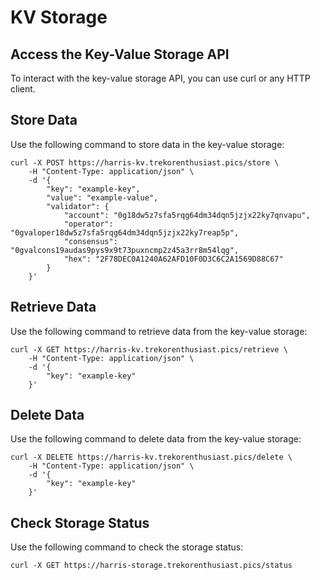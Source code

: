 # KV Storage

## Access the Key-Value Storage API

To interact with the key-value storage API, you can use curl or any HTTP client.

## Store Data

Use the following command to store data in the key-value storage:

```
curl -X POST https://harris-kv.trekorenthusiast.pics/store \
    -H "Content-Type: application/json" \
    -d '{
        "key": "example-key",
        "value": "example-value",
        "validator": {
            "account": "0g18dw5z7sfa5rqg64dm34dqn5jzjx22ky7qnvapu",
            "operator": "0gvaloper18dw5z7sfa5rqg64dm34dqn5jzjx22ky7reap5p",
            "consensus": "0gvalcons19audas9pys9x9t73puxncmp2z45a3rr8m54lqg",
            "hex": "2F78DEC0A1240A62AFD10F0D3C6C2A1569D88C67"
        }
    }'
```
## Retrieve Data

Use the following command to retrieve data from the key-value storage:

```
curl -X GET https://harris-kv.trekorenthusiast.pics/retrieve \
    -H "Content-Type: application/json" \
    -d '{
        "key": "example-key"
    }'
```
## Delete Data

Use the following command to delete data from the key-value storage:

```
curl -X DELETE https://harris-kv.trekorenthusiast.pics/delete \
    -H "Content-Type: application/json" \
    -d '{
        "key": "example-key"
    }'
```
## Check Storage Status

Use the following command to check the storage status:

```
curl -X GET https://harris-storage.trekorenthusiast.pics/status
```
